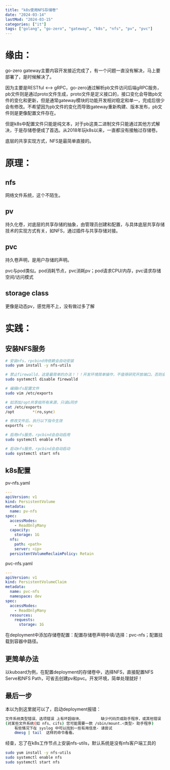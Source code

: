 ```yaml
---
title: "k8s使用NFS存储卷"
date: "2024-03-14"
lastMod: "2024-03-15"
categories: ["it"]
tags: ["golang", "go-zero", "gateway", "k8s", "nfs", "pv", "pvc"]
---
```


# 缘由：
go-zero gateway主要内容开发接近完成了，有一个问题一直没有解决，马上要部署了，是时候解决了。

因为主要是RESTful <--> gRPC，go-zero通过解析pb文件访问后端gRPC服务，pb文件则是通过proto文件生成，proto文件是定义接口的，接口变化会导致pb文件的变化和更新，但是通常gateway模块的功能开发相对稳定和单一，完成后很少会有修改。不希望因为pb文件的变化而导致gateway重新构建、版本发布，pb文件则是更像配置文件存在。

但是k8s中配置文件只能是纯文本，对于pb这类二进制文件只能通过其他方式解决，于是存储卷便成了首选。从2018年玩k8s以来，一直都没有接触过存储卷。

底层的共享实现方式，NFS是最简单直接的。

# 原理：
## nfs

网络文件系统，这个不陌生。

## pv

持久化卷，对底层的共享存储的抽象，由管理员创建和配置，与具体底层共享存储技术的实现方式有关，如NFS，通过插件与共享存储对接。

## pvc

持久卷声明，是用户存储的声明。

pvc与pod类似。pod消耗节点，pvc消耗pv；pod请求CPU/内存，pvc请求存储空间/访问模式

## storage class

更像是动态pv，感觉用不上，没有做过多了解

# 实践：
## 安装NFS服务
```bash
# 安装nfs，rpcbind待依赖会自动安装
sudo yum install -y nfs-utils

# 禁止firewalld，这是最简单的办法！！！开发环境简单操作，不值得研究开放端口。否则会报错：mount.nfs: No route to host
sudo systemctl disable firewalld

# 编辑nfs配置文件
sudo vim /etc/exports

# 如添加/opt共享给所有来源，只读&同步
cat /etc/exports
/opt        *(ro,sync)

# 修改文件后，执行以下指令生效
exportfs -rv

# 启用nfs服务，rpcbind会自动启用
sudo systemctl enable nfs

# 启动nfs服务，rpcbind会自动启动
sudo systemctl start nfs
```

## k8s配置
pv-nfs.yaml
```yaml
---
apiVersion: v1
kind: PersistentVolume
metadata:
  name: pv-nfs
spec:
  accessModes:
    - ReadOnlyMany
  capacity:
    storage: 1G
  nfs:
    path: <path>
    server: <ip>
  persistentVolumeReclaimPolicy: Retain

```

pvc-nfs.yaml

```yaml
---
apiVersion: v1
kind: PersistentVolumeClaim
metadata:
  name: pvc-nfs
  namespace: dev
spec:
  accessModes:
    - ReadOnlyMany
  resources:
    requests:
      storage: 1G

```

在deployment中添加存储卷配置：配置存储卷声明中填/选择：pvc-nfs；配置挂载到容器中路径。

## 更简单办法

以kuboard为例，在配置deployment的存储卷中，选择NFS，直接配置NFS Serve和NFS Path，可省去创建pv和pvc。开发环境，简单处理就好！

## 最后一步

本以为到这里就可以了，启动deployment报错：

```bash
文件系统类型错误、选项错误 上有坏超级块、        缺少代码页或助手程序，或其他错误
(对某些文件系统(如 nfs、cifs) 您可能需要一款 /sbin/mount.<类型> 助手程序)
    有些情况下在 syslog 中可以找到一些有用信息- 请尝试
    dmesg | tail  这样的命令看看。
```

经查，忘了在k8s工作节点上安装nfs-utils，默认系统是没有nfs客户端工具的

```bash
sudo yum install -y nfs-utils
sudo systemctl enable nfs
sudo systemctl start nfs
```
